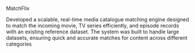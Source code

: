 MatchFlix

Developed a scalable, real-time media catalogue matching engine designed to match the incoming movie, TV series efficiently, and episode records with an existing reference dataset. The system was built to handle large datasets, ensuring quick and accurate matches for content across different categories
